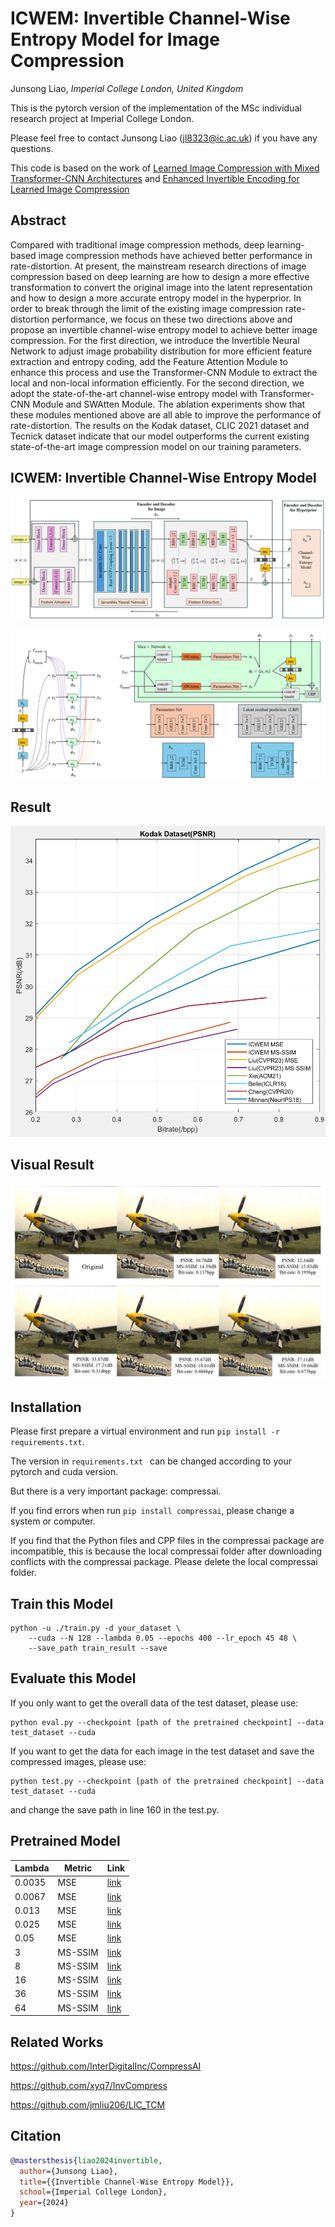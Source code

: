 # ICWEM: Invertible Channel-Wise Entropy Model for Image Compression
Junsong Liao, *Imperial College London, United Kingdom*

This is the pytorch version of the implementation of the MSc individual research project at Imperial College London. 

Please feel free to contact Junsong Liao ([jl8323@ic.ac.uk](jl8323@ic.ac.uk)) if you have any questions.

This code is based on the work of [Learned Image Compression with Mixed Transformer-CNN Architectures](https://openaccess.thecvf.com/content/CVPR2023/papers/Liu_Learned_Image_Compression_With_Mixed_Transformer-CNN_Architectures_CVPR_2023_paper.pdf) and [Enhanced Invertible Encoding for Learned Image Compression](https://dl.acm.org/doi/10.1145/3474085.3475213)

Abstract
----------
Compared with traditional image compression methods, deep learning-based image compression methods have achieved better performance in rate-distortion. At present, the mainstream research directions of image compression based on deep learning are how to design a more effective transformation to convert the original image into the latent representation and how to design a more accurate entropy model in the hyperprior. In order to break through the limit of the existing image compression rate-distortion performance, we focus on these two directions above and propose an invertible channel-wise entropy model to achieve better image compression. For the first direction, we introduce the Invertible Neural Network to adjust image probability distribution for more efficient feature extraction and entropy coding, add the Feature Attention Module to enhance this process and use the Transformer-CNN Module to extract the local and non-local information efficiently. For the second direction, we adopt the state-of-the-art channel-wise entropy model with Transformer-CNN Module and SWAtten Module. The ablation experiments show that these modules mentioned above are all able to improve the performance of rate-distortion. The results on the Kodak dataset, CLIC 2021 dataset and Tecnick dataset indicate that our model outperforms the current existing state-of-the-art image compression model on our training parameters.

ICWEM: Invertible Channel-Wise Entropy Model
----------
![ICWEM1](image/model0.png)

![ICWEM2](image/model1.png)

Result
----------
![Kodak](image/Kodak.png)

Visual Result
----------
![Visual Result](image/Visual.png)

Installation
----------
Please first prepare a virtual environment and run `pip install -r requirements.txt`.

The version in `requirements.txt ` can be changed according to your pytorch and cuda version.

But there is a very important package: compressai.

If you find errors when run `pip install compressai`, please change a system or computer.

If you find that the Python files and CPP files in the compressai package are incompatible, this is because the local compressai folder after downloading conflicts with the compressai package. Please delete the local compressai folder.

Train this Model
----------
``` 
python -u ./train.py -d your_dataset \
    --cuda --N 128 --lambda 0.05 --epochs 400 --lr_epoch 45 48 \
    --save_path train_result --save
``` 

Evaluate this Model
----------
If you only want to get the overall data of the test dataset, please use:
``` 
python eval.py --checkpoint [path of the pretrained checkpoint] --data test_dataset --cuda
``` 

If you want to get the data for each image in the test dataset and save the compressed images, please use:
``` 
python test.py --checkpoint [path of the pretrained checkpoint] --data test_dataset --cuda
``` 
and change the save path in line 160 in the test.py.

## Pretrained Model
| Lambda | Metric | Link |
|--------|--------|--------|
|  0.0035   | MSE     |   [link](https://drive.google.com/file/d/1vYeBYvD2nkEjdSCzzCLN-a7t51LXtOSB/view?usp=drive_link) |
|  0.0067   | MSE     |   [link](https://drive.google.com/file/d/1ohBliTCRnG2h46WfjENWAX6L2If2uJxn/view?usp=drive_link) |
|  0.013    | MSE     |   [link](https://drive.google.com/file/d/12WEMBwh4ppWBqCgGpPhDvixoIio9U328/view?usp=drive_link) |
|  0.025    | MSE     |   [link](https://drive.google.com/file/d/16s6m2c96kkwqaHHzln5tZ9lCe6YzRbJl/view?usp=drive_link) |
|  0.05     | MSE     |   [link](https://drive.google.com/file/d/1uyKcq-ynXs0txh8aKWy3wWCrm4JNr-Eq/view?usp=drive_link) |
|  3        | MS-SSIM |   [link](https://drive.google.com/file/d/1f2xtTxKvokSBDXrZ8ydqMDfHCrfzIZ1-/view?usp=drive_link) |
|  8        | MS-SSIM |   [link](https://drive.google.com/file/d/1qiVfT2CPcRpnIlipGYmXZ80e-HLCnGgx/view?usp=drive_link) |
|  16       | MS-SSIM |   [link](https://drive.google.com/file/d/19WUk1OmgL4kjXt6eDV9Ls2bC-NWJSKXW/view?usp=drive_link) |
|  36       | MS-SSIM |   [link](https://drive.google.com/file/d/1YLnVDvg5xTMaK5kGU_qMtvClGa1S6sdk/view?usp=drive_link) |
|  64       | MS-SSIM |   [link](https://drive.google.com/file/d/1eeOGo3usTSHfMt5SvFR7-krdlq6Ia0TX/view?usp=drive_link) |

## Related Works
https://github.com/InterDigitalInc/CompressAI

https://github.com/xyq7/InvCompress

https://github.com/jmliu206/LIC_TCM

Citation
----------
```BibTex
@mastersthesis{liao2024invertible,
  author={Junsong Liao},
  title={{Invertible Channel-Wise Entropy Model}},
  school={Imperial College London},
  year={2024}
}
```

